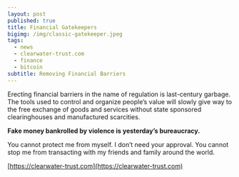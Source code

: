 ```yaml
---
layout: post
published: true
title: Financial Gatekeepers
bigimg: /img/classic-gatekeeper.jpeg
tags:
  - news
  - clearwater-trust.com
  - finance
  - bitcoin
subtitle: Removing Financial Barriers
---
```

Erecting financial barriers in the name of regulation is last-century garbage. The tools used to control and organize people’s value will slowly give way to the free exchange of goods and services without state sponsored clearinghouses and manufactured scarcities.

**Fake money bankrolled by violence is yesterday’s bureaucracy.**

You cannot protect me from myself. I don’t need your approval. You cannot stop me from transacting with my friends and family around the world.

[https://clearwater-trust.com](https://clearwater-trust.com) 
